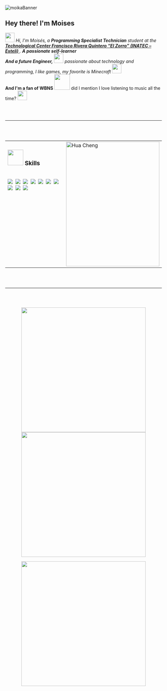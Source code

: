![moikaBanner](https://i.pinimg.com/1200x/72/16/47/7216479dc117b85a270f5e892b0f1459.jpg)

<h2>Hey there! I'm Moises</h2>

<p>
  <em>
    <img src="https://media.tenor.com/4fQgj7pCztgAAAAi/kawaii-cute.gif" width="30px"> 
    Hi, I'm Moisés, a <b>Programming Specialist Technician</b> student at the<br>
    <a href="https://www.tecnacional.edu.ni/centro/centro-tecnologico-francisco-rivera-quintero/">
      <b>Technological Center Francisco Rivera Quintero “El Zorro” (INATEC – Estelí)</b>
    </a>. <b>A passionate self-learner</b> <br>
    <b>And a future Engineer,</b>
    <img src="https://media.tenor.com/uUNcnHwYJQEAAAAi/running-pikachu-transparent-snivee.gif" width="30px">
    passionate about technology and programming, I like games, my favorite is Minecraft 
    <img src="https://media.tenor.com/1kHOscRDeUoAAAAi/heart.gif" width="30px">
  </em> 
  <br>
  <b>And I'm a fan of WBNS</b>
  <img src="https://i.pinimg.com/originals/dc/cd/26/dccd26f18318f61ab2619c2738d3e83d.gif" width="50" /> 
  did I mention I love listening to music all the time? 
  <img src="https://media.tenor.com/YyVcCBs8paMAAAAi/record-player-pixel-art.gif" width="30" />
</p>

<br><br>
<hr>
<br><br>

<!-- Skills y foto en una tabla HTML, usando solo HTML dentro -->
<table>
  <tr>
    <td valign="top" width="60%">
      <h3>
        <img src="https://media.tenor.com/Oc8cIGl9l6YAAAAj/anjan-modak.gif" width="50px">&nbsp;Skills
      </h3>
      <br>
      <img src="https://img.shields.io/badge/-PHP-05122A?style=flat&logo=php"/>&nbsp;
      <img src="https://img.shields.io/badge/-Laravel-05122A?style=flat&logo=laravel&logoColor=FF2D20"/>&nbsp;
      <img src="https://img.shields.io/badge/-Laragon-05122A?style=flat&logo=laragon"/>&nbsp;
      <img src="https://img.shields.io/badge/-Composer-05122A?style=flat&logo=composer"/>&nbsp;
      <img src="https://img.shields.io/badge/-HTML-05122A?style=flat&logo=HTML5"/>&nbsp;
      <img src="https://img.shields.io/badge/-CSS-05122A?style=flat&logo=CSS3&logoColor=1572B6"/>&nbsp;
      <img src="https://img.shields.io/badge/-JavaScript-05122A?style=flat&logo=javascript"/>&nbsp;
      <img src="https://img.shields.io/badge/-Visual%20Studio%20Code-05122A?style=flat&logo=visual-studio-code&logoColor=007ACC"/>&nbsp;
      <img src="https://img.shields.io/badge/-GitHub-05122A?style=flat&logo=github"/>&nbsp;
      <img src="https://img.shields.io/badge/Terminal-black?style=flat&logo=windows%20terminal&logoColor=white"/>
    </td>
    <td valign="top" width="40%">
      <img alt="Hua Cheng" width="300" height="400" src="https://pbs.twimg.com/media/GyL9mffWgAAk-_w?format=jpg&name=large"/>
    </td>
  </tr>
</table>

<br><br>
<hr>
<br><br>

<!-- Stats bien abajo -->
<p align="center">
  <img src="https://github-readme-stats.vercel.app/api?username=FernandoDuarteO&show_icons=true&theme=synthwave&hide_border=true&title_color=FF61A6&icon_color=FF61A6&bg_color=16151c" width="400" />
  <br>
  <img src="https://streak-stats.demolab.com?user=FernandoDuarteO&theme=neon-palenight&hide_border=true&date_format=j%20M%5B%20Y%5D" width="400"/>
</p>
<p align="center">
  <img src="https://github-readme-stats.vercel.app/api/top-langs/?username=FernandoDuarteO&layout=compact&theme=synthwave&hide_border=true&bg_color=16151c" width="400"/>
</p>

